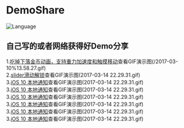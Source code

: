 # DemoShare
![Language](https://img.shields.io/badge/language-objc-orange.svg)   
## 自己写的或者网络获得好Demo分享 
1.[吃掉下落金币动画，支持重力加速度和触摸移动](/金币动画测试+加速计)查看GIF演示图(/2017-03-10%13.58.27.gif)  
2.[slider滑动解锁](/slider滑动解锁测试)查看GIF演示图(2017-03-14 22.29.31.gif)  
3.[iOS 10 本地通知](/UserNotificationsDemo)查看GIF演示图(2017-03-14 22.29.31.gif)  
3.[iOS 10 本地通知](/UserNotificationsDemo)查看GIF演示图(2017-03-14 22.29.31.gif)  
3.[iOS 10 本地通知](/UserNotificationsDemo)查看GIF演示图(2017-03-14 22.29.31.gif)  
3.[iOS 10 本地通知](/UserNotificationsDemo)查看GIF演示图(2017-03-14 22.29.31.gif)  
3.[iOS 10 本地通知](/UserNotificationsDemo)查看GIF演示图(2017-03-14 22.29.31.gif)  
3.[iOS 10 本地通知](/UserNotificationsDemo)查看GIF演示图(2017-03-14 22.29.31.gif)  
